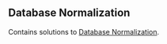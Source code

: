 
## Database Normalization
Contains solutions to [Database Normalization](https://www.hackerrank.com/domains/databases?filters%5Bsubdomains%5D%5B%5D=database-normalization).

<br/>